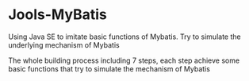# Jools-MyBatis
Using Java SE to imitate basic functions of Mybatis. Try to simulate the underlying mechanism of Mybatis

The whole building process including 7 steps, each step achieve some basic functions that try to simulate the mechanism of Mybatis
